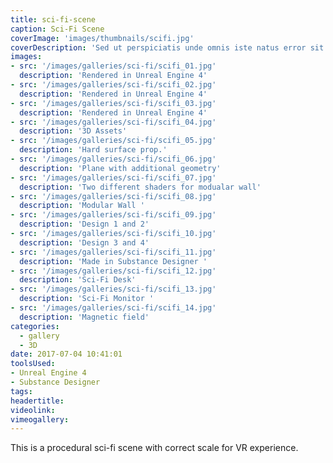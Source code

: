 ```yaml
---
title: sci-fi-scene
caption: Sci-Fi Scene
coverImage: 'images/thumbnails/scifi.jpg'
coverDescription: 'Sed ut perspiciatis unde omnis iste natus error sit voluptatem accusantium doloremque laudantium, totam rem aperiam, eaque ipsa quae ab illo inventore veritatis et quasi architecto beatae vitae dicta sunt explicabo Sed ut perspiciatis unde omnis iste natus error sit voluptatem accusantium doloremque laudantium, totam rem aperiam, eaque ipsa quae ab illo inventore veritatis et quasi architecto beatae vitae dicta sunt explicabo'
images:
- src: '/images/galleries/sci-fi/scifi_01.jpg'
  description: 'Rendered in Unreal Engine 4'
- src: '/images/galleries/sci-fi/scifi_02.jpg'
  description: 'Rendered in Unreal Engine 4'
- src: '/images/galleries/sci-fi/scifi_03.jpg'
  description: 'Rendered in Unreal Engine 4'
- src: '/images/galleries/sci-fi/scifi_04.jpg'
  description: '3D Assets'
- src: '/images/galleries/sci-fi/scifi_05.jpg'
  description: 'Hard surface prop.'
- src: '/images/galleries/sci-fi/scifi_06.jpg'
  description: 'Plane with additional geometry'
- src: '/images/galleries/sci-fi/scifi_07.jpg'
  description: 'Two different shaders for modualar wall'
- src: '/images/galleries/sci-fi/scifi_08.jpg'
  description: 'Modular Wall '
- src: '/images/galleries/sci-fi/scifi_09.jpg'
  description: 'Design 1 and 2'
- src: '/images/galleries/sci-fi/scifi_10.jpg'
  description: 'Design 3 and 4'
- src: '/images/galleries/sci-fi/scifi_11.jpg'
  description: 'Made in Substance Designer '
- src: '/images/galleries/sci-fi/scifi_12.jpg'
  description: 'Sci-Fi Desk'
- src: '/images/galleries/sci-fi/scifi_13.jpg'
  description: 'Sci-Fi Monitor '
- src: '/images/galleries/sci-fi/scifi_14.jpg'
  description: 'Magnetic field'
categories:
  - gallery
  - 3D
date: 2017-07-04 10:41:01
toolsUsed:
- Unreal Engine 4
- Substance Designer
tags:
headertitle:
videolink:
vimeogallery:
---
```

This is a procedural sci-fi scene with correct scale for VR experience.
